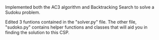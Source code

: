 Implemented both the AC3 algorithm and Backtracking Search to solve a Sudoku problem.

Edited 3 funtions contained in the "solver.py" file. The other file, "sudoko.py" contains helper functions and classes that will aid you in finding the solution to this CSP.
